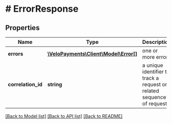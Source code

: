 # # ErrorResponse

## Properties

Name | Type | Description | Notes
------------ | ------------- | ------------- | -------------
**errors** | [**\VeloPayments\Client\Model\Error[]**](Error.md) | one or more errors | [optional] 
**correlation_id** | **string** | a unique identifier to track a request or related sequence of requests | [optional] 

[[Back to Model list]](../../README.md#documentation-for-models) [[Back to API list]](../../README.md#documentation-for-api-endpoints) [[Back to README]](../../README.md)


